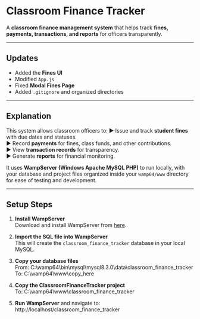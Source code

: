# Classroom Finance Tracker

A **classroom finance management system** that helps track **fines, payments, transactions, and reports** for officers transparently.

---

## Updates
- Added the **Fines UI**
- Modified `App.js`
- Fixed **Modal Fines Page**
- Added `.gitignore` and organized directories

---

## Explanation

This system allows classroom officers to:
► Issue and track **student fines** with due dates and statuses.  
► Record **payments** for fines, class funds, and other contributions.  
► View **transaction records** for transparency.  
► Generate **reports** for financial monitoring.

It uses **WampServer (Windows Apache MySQL PHP)** to run locally, with your database and project files organized inside your `wamp64/www` directory for ease of testing and development.

---

## Setup Steps

1. **Install WampServer**  
   Download and install WampServer from [here](https://www.wampserver.com/en/).

2. **Import the SQL file into WampServer**  
   This will create the `classroom_finance_tracker` database in your local MySQL.

3. **Copy your database files**  
   From: C:\wamp64\bin\mysql\mysql8.3.0\data\classroom_finance_tracker
   To:   C:\wamp64\www\copy_here

4. **Copy the ClassroomFinanceTracker project**  
To:      C:\wamp64\www\classroom_finance_tracker

5. **Run WampServer** and navigate to:
http://localhost/classroom_finance_tracker




